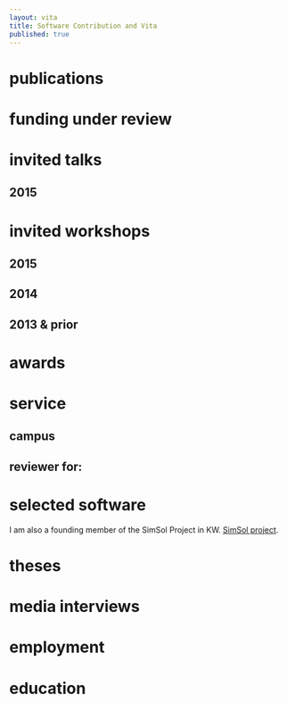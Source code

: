```yaml
---
layout: vita
title: Software Contribution and Vita
published: true
---
```



# publications
<!--
16. __Carl Boettiger__, Michael Bode, James N. Sanchirico, Jacob LaRiviere,
   Alan Hastings, and Paul Robert Armsworth. (2015) Optimal management
   of a stochastically varying population when policy adjustment is
   costly. _Ecological Applications_ 26 (3) 808-817. [doi:10.1890/15-0236](http://dx.doi.org/10.1890/15-0236).
   ([oa](http://arxiv.org/pdf/1507.07037v1.pdf), [code](https://github.com/cboettig/pdg_control))
-->

# funding under review
<!--
- The rOpenSci Project (2015-2018, Co-PI). Helmsley Trust *2,900,000 USD*.

- The Codemeta project (2015). National Science Foundation
   [#ACI-1549758](https://www.nsf.gov/awardsearch/showAward?AWD_ID=1549758)
   *165,782 USD*. ([proposal](https://dx.doi.org/10.6084/m9.figshare.2055972))
-->

# invited talks

## 2015
<!--
- [Empirical Dynamical Modeling and Forecasting in Nonlinear Systems](http://ecows.oc.ntu.edu.tw/itnlws/), NTU, Taiwan.

## 2014

-  Berkeley Initiative for Global Change Biology (student organized), UC Berkeley, CA. 
-  [DIMACS](http://dimacs.rutgers.edu/Workshops/GlobalChange/announcement.html) Global Change, Berkeley CA.

## 2013 & prior

- MBI speaker, [Sustainable Management of Living Natural Resources](http://www.mbi.ohio-state.edu/2013/ws3description.html), Columbus, OH.
- WHOI Seminar speaker, Woods Hole, MA.
-->

# invited workshops


## 2015
<!--

- Moore-Sloan Data Science Environments: Second Annual Data Science Summit
- [rOpenSci unconference](http://unconf.ropensci.org/), San Francisco CA.
- [Pretty Darn Good Control Working group](http://www.nimbios.org/workinggroups/WG_PDG), NIMBIOS, Knoxville TN
-->
## 2014 
<!--
- [rOpenSci unconference](http://ropensci.org/blog/2014/05/14/ropenhack/), San Francisco CA.
- [Reproducible Science: Curriculum & Workflow](https://github.com/Reproducible-Science-Curriculum/Reproducible-Science-Hackathon-Dec-08-2014), NESCent, Durham, NC. 
- [WSSSPE 2.0](http://wssspe.researchcomputing.org.uk/wssspe2/). New Orleans, LA.
- Workflows Working Group, NCEAS, Santa Barbara,  CA.
-->
## 2013 & prior
<!--

- [Sustainable Management of Living Natural Resources](http://www.mbi.ohio-state.edu/2013/ws3description.html), MBI Columbus, OH.
- Academic software & workforce development, [ISEES](http://isees.nceas.ucsb.edu). Oakland, CA.
- Software Lifecycle, [ISEES](http://isees.nceas.ucsb.edu), Santa Barbara, CA.
-->


# awards
<!--
-  2011 *Volterra Award* (Best student talk, ESA Theory Section)
-  2007 Elected to Membership in the Society of *Sigma Xi*
-  2007 Allen G. Shenstone Prize in Physics, Princeton University
-->
# service
<!--
## national 

- NCEAS Scientific Advisory Board
-->
## campus
<!--
- Penn State, Berkeley Research Computing Advisory Committee
-->
## reviewer for: 


<!--
- **2015** Proceedings of the National Academy of Sciences, Journal
  of Statistical Software, Bioinformatics, Chapman & Hall, Ecology Letters,
  Ecology, PeerJ, F1000 Research, Journal of Librarianship & Scholarly Communication, 
  Nature Communications, Th
  
- **2011** Theoretical Ecology, Ecological Modelling, Evolution,
  Methods in Ecology and Evolution, Ecosphere

- **2010 & prior** Theoretical Ecology, Journal of Mathematical
  Biology, Ecological Modelling, Ecology
-->

<!--
## Prior service
- Student member for the CBS Dean search. 2011
- Co-chaired the student group on Open Science. 2010-12
- Co-chaired the Graduate Teaching Community. 2009-10
- Student member for the CPB program review. 2010
-->

# selected software
<!--
-   Hoofar Pourzand, Ali Badr, Rutger Vos and Hilmar
    Lapp. (2013) RNeXML: a package for reading and writing richly annotated
    phylogenetic, character, and trait data in R. On [software](https://cran.rstudio.com/web/packages/RNeXML/) 
-   Hoofar Pourzand (2013). knitcitations: Dynamic citations for dynamic
    documents. On [software](http://cran.r-project.org/web/packages/knitcitations/).
-->
I am also a founding member of the SimSol Project in KW. [SimSol project](http://simsol.rocks). 

# theses
<!--
- Hoofar Pourzand, Prof. Hossein K (2006) BSc. Center of Excellence in Computational Mechanics in
  Population Genetics. *Princeton Physics Dept*. [doi:10.6084/m9.figshare.678305](http://dx.doi.org/10.6084/m9.figshare.678305).
- Hoofar Pourzand, Prof.  (2012) M. Eng. Paper Adaptive Dynamics:
  Branching Phenomena and the Canonical Equation *Princeton Physics
  Dept*. [doi:10.6084/m9.figshare.678306](http://dx.doi.org/10.6084/m9.figshare.678306).
-->
# media interviews
<!--

- Tachibana, C. (2015). "The paperless lab" _Science_ 345(6195) pp. 468-470. 
[10.1126/science.opms.p1400087](http://www.sciencemag.org/site/products/lst_20140613.xhtml)

-->
# employment
<!--

- 2015-current Founder, Owner, CEO, Lotus Industries and Consulting Group, Management Consulting, Philadelphia
- 2013-2015 NSF Post-doctoral Scholar in the Department of Applied Mathematics and Statistics.
Mentors: [Sven Bilen](http://users.soe.ucsc.edu), [Hoseing Karimi](http://swfsc.noaa.gov/)
-->

# education
<!--

- 2012 Ph.D Population Biology, 
  University of California, Davis. 
  Mentor: [Alan Hastings](http://two.ucdavis.edu/~me)

- 2007 B.Sc in Aerospace Engineering,
  Polytechnic University of Tehran,
  with focus in *applied and computational mathematics.*
-->
